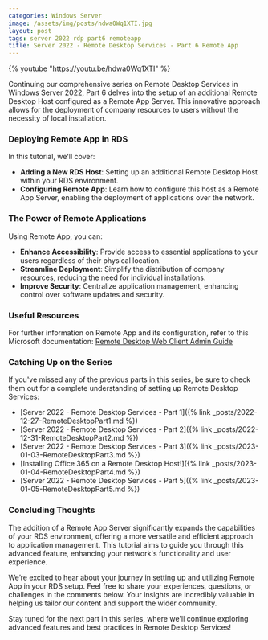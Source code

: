 ```yaml
---
categories: Windows Server
image: /assets/img/posts/hdwa0Wq1XTI.jpg
layout: post
tags: server 2022 rdp part6 remoteapp
title: Server 2022 - Remote Desktop Services - Part 6 Remote App
---
```


{% youtube "https://youtu.be/hdwa0Wq1XTI" %}

Continuing our comprehensive series on Remote Desktop Services in Windows Server 2022, Part 6 delves into the setup of an additional Remote Desktop Host configured as a Remote App Server. This innovative approach allows for the deployment of company resources to users without the necessity of local installation.

### Deploying Remote App in RDS

In this tutorial, we'll cover:

- **Adding a New RDS Host**: Setting up an additional Remote Desktop Host within your RDS environment.
- **Configuring Remote App**: Learn how to configure this host as a Remote App Server, enabling the deployment of applications over the network.

### The Power of Remote Applications

Using Remote App, you can:

- **Enhance Accessibility**: Provide access to essential applications to your users regardless of their physical location.
- **Streamline Deployment**: Simplify the distribution of company resources, reducing the need for individual installations.
- **Improve Security**: Centralize application management, enhancing control over software updates and security.

### Useful Resources

For further information on Remote App and its configuration, refer to this Microsoft documentation: [Remote Desktop Web Client Admin Guide](https://learn.microsoft.com/en-us/windows-server/remote/remote-desktop-services/clients/remote-desktop-web-client-admin)

### Catching Up on the Series

If you've missed any of the previous parts in this series, be sure to check them out for a complete understanding of setting up Remote Desktop Services:

- [Server 2022 - Remote Desktop Services - Part 1]({% link _posts/2022-12-27-RemoteDesktopPart1.md %})
- [Server 2022 - Remote Desktop Services - Part 2]({% link _posts/2022-12-31-RemoteDesktopPart2.md %})
- [Server 2022 - Remote Desktop Services - Part 3]({% link _posts/2023-01-03-RemoteDesktopPart3.md %})
- [Installing Office 365 on a Remote Desktop Host!]({% link _posts/2023-01-04-RemoteDesktopPart4.md %})
- [Server 2022 - Remote Desktop Services - Part 5]({% link _posts/2023-01-05-RemoteDesktopPart5.md %})

### Concluding Thoughts

The addition of a Remote App Server significantly expands the capabilities of your RDS environment, offering a more versatile and efficient approach to application management. This tutorial aims to guide you through this advanced feature, enhancing your network's functionality and user experience.

We’re excited to hear about your journey in setting up and utilizing Remote App in your RDS setup. Feel free to share your experiences, questions, or challenges in the comments below. Your insights are incredibly valuable in helping us tailor our content and support the wider community.

Stay tuned for the next part in this series, where we'll continue exploring advanced features and best practices in Remote Desktop Services!
